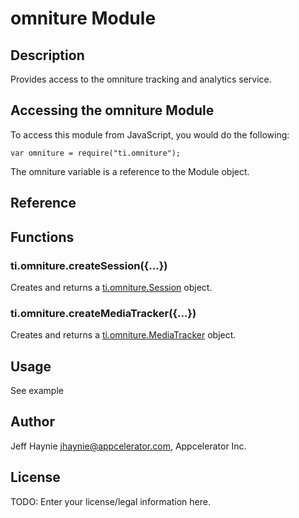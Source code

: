 # omniture Module

## Description

Provides access to the omniture tracking and analytics service.

## Accessing the omniture Module

To access this module from JavaScript, you would do the following:

	var omniture = require("ti.omniture");

The omniture variable is a reference to the Module object.	

## Reference

## Functions

### ti.omniture.createSession({...})

Creates and returns a [ti.omniture.Session][] object.

### ti.omniture.createMediaTracker({...})

Creates and returns a [ti.omniture.MediaTracker][] object.

## Usage

See example

## Author

Jeff Haynie <jhaynie@appcelerator.com>, Appcelerator Inc.

## License

TODO: Enter your license/legal information here.

[ti.omniture.Session]: session.html
[ti.omniture.MediaTracker]: mediaTracker.html
